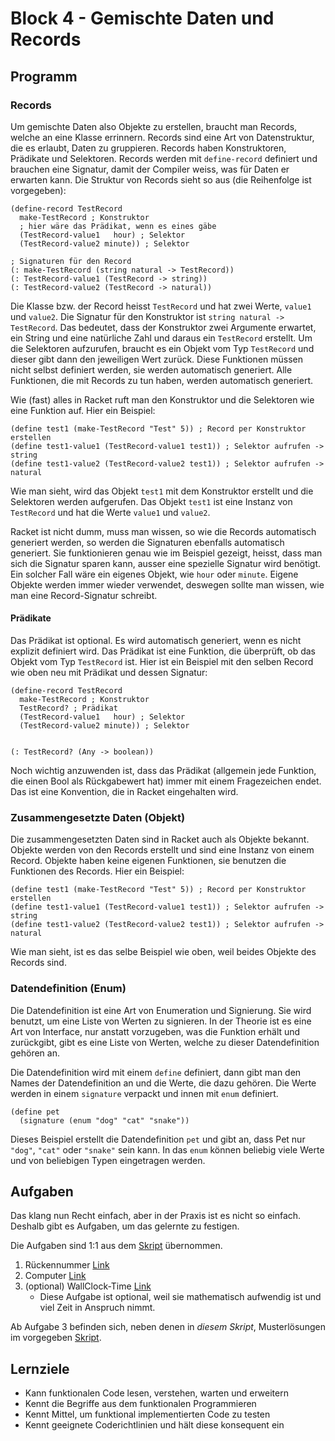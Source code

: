# Block 4 - Gemischte Daten und Records

## Programm

### Records

Um gemischte Daten also Objekte zu erstellen, braucht man Records, welche an eine Klasse errinnern. Records sind eine Art von Datenstruktur, die es erlaubt, Daten zu gruppieren. Records haben Konstruktoren, Prädikate und Selektoren. Records werden mit `define-record` definiert und brauchen eine Signatur, damit der Compiler weiss, was für Daten er erwarten kann. Die Struktur von Records sieht so aus (die Reihenfolge ist vorgegeben):

```racket
(define-record TestRecord
  make-TestRecord ; Konstruktor
  ; hier wäre das Prädikat, wenn es eines gäbe
  (TestRecord-value1   hour) ; Selektor
  (TestRecord-value2 minute)) ; Selektor

; Signaturen für den Record
(: make-TestRecord (string natural -> TestRecord))
(: TestRecord-value1 (TestRecord -> string))
(: TestRecord-value2 (TestRecord -> natural))
```

Die Klasse bzw. der Record heisst `TestRecord` und hat zwei Werte, `value1` und `value2`. Die Signatur für den Konstruktor ist `string natural -> TestRecord`. Das bedeutet, dass der Konstruktor zwei Argumente erwartet, ein String und eine natürliche Zahl und daraus ein `TestRecord` erstellt. Um die Selektoren aufzurufen, braucht es ein Objekt vom Typ `TestRecord` und dieser gibt dann den jeweiligen Wert zurück. Diese Funktionen müssen nicht selbst definiert werden, sie werden automatisch generiert. Alle Funktionen, die mit Records zu tun haben, werden automatisch generiert.

Wie (fast) alles in Racket ruft man den Konstruktor und die Selektoren wie eine Funktion auf. Hier ein Beispiel:

```racket
(define test1 (make-TestRecord "Test" 5)) ; Record per Konstruktor erstellen
(define test1-value1 (TestRecord-value1 test1)) ; Selektor aufrufen -> string
(define test1-value2 (TestRecord-value2 test1)) ; Selektor aufrufen -> natural
```

Wie man sieht, wird das Objekt `test1` mit dem Konstruktor erstellt und die Selektoren werden aufgerufen. Das Objekt `test1` ist eine Instanz von `TestRecord` und hat die Werte `value1` und `value2`.

Racket ist nicht dumm, muss man wissen, so wie die Records automatisch generiert werden, so werden die Signaturen ebenfalls automatisch generiert. Sie funktionieren genau wie im Beispiel gezeigt, heisst, dass man sich die Signatur sparen kann, ausser eine spezielle Signatur wird benötigt. Ein solcher Fall wäre ein eigenes Objekt, wie `hour` oder `minute`. Eigene Objekte werden immer wieder verwendet, deswegen sollte man wissen, wie man eine Record-Signatur schreibt.

#### Prädikate

Das Prädikat ist optional. Es wird automatisch generiert, wenn es nicht explizit definiert wird. Das Prädikat ist eine Funktion, die überprüft, ob das Objekt vom Typ `TestRecord` ist. Hier ist ein Beispiel mit den selben Record wie oben neu mit Prädikat und dessen Signatur:

```racket
(define-record TestRecord
  make-TestRecord ; Konstruktor
  TestRecord? ; Prädikat
  (TestRecord-value1   hour) ; Selektor
  (TestRecord-value2 minute)) ; Selektor


(: TestRecord? (Any -> boolean))
```

Noch wichtig anzuwenden ist, dass das Prädikat (allgemein jede Funktion, die einen Bool als Rückgabewert hat) immer mit einem Fragezeichen endet. Das ist eine Konvention, die in Racket eingehalten wird.

### Zusammengesetzte Daten (Objekt)

Die zusammengesetzten Daten sind in Racket auch als Objekte bekannt. Objekte werden von den Records erstellt und sind eine Instanz von einem Record. Objekte haben keine eigenen Funktionen, sie benutzen die Funktionen des Records. Hier ein Beispiel:

```racket
(define test1 (make-TestRecord "Test" 5)) ; Record per Konstruktor erstellen
(define test1-value1 (TestRecord-value1 test1)) ; Selektor aufrufen -> string
(define test1-value2 (TestRecord-value2 test1)) ; Selektor aufrufen -> natural
```

Wie man sieht, ist es das selbe Beispiel wie oben, weil beides Objekte des Records sind.

### Datendefinition (Enum)

Die Datendefinition ist eine Art von Enumeration und Signierung. Sie wird benutzt, um eine Liste von Werten zu signieren. In der Theorie ist es eine Art von Interface, nur anstatt vorzugeben, was die Funktion erhält und zurückgibt, gibt es eine Liste von Werten, welche zu dieser Datendefinition gehören an.

Die Datendefinition wird mit einem `define` definiert, dann gibt man den Names der Datendefinition an und die Werte, die dazu gehören. Die Werte werden in einem `signature` verpackt und innen mit `enum` definiert.

```racket
(define pet
  (signature (enum "dog" "cat" "snake"))
```

Dieses Beispiel erstellt die Datendefinition `pet` und gibt an, dass Pet nur `"dog"`, `"cat"` oder `"snake"` sein kann. In das `enum` können beliebig viele Werte und von beliebigen Typen eingetragen werden.

## Aufgaben

Das klang nun Recht einfach, aber in der Praxis ist es nicht so einfach. Deshalb gibt es Aufgaben, um das gelernte zu festigen.

Die Aufgaben sind 1:1 aus dem [Skript](../Skript.pdf) übernommen.

1. Rückennummer [Link](../Tasks/2.14_Rückennummer.md)
2. Computer [Link](../Tasks/3.1_Computer.md)
3. (optional) WallClock-Time [Link](../Tasks/3.2_WallClock-Time.md)
   - Diese Aufgabe ist optional, weil sie mathematisch aufwendig ist und viel Zeit in Anspruch nimmt.

Ab Aufgabe 3 befinden sich, neben denen in _diesem Skript_, Musterlösungen im vorgegeben [Skript](../Skript.pdf).

## Lernziele

- Kann funktionalen Code lesen, verstehen, warten und erweitern
- Kennt die Begriffe aus dem funktionalen Programmieren
- Kennt Mittel, um funktional implementierten Code zu testen
- Kennt geeignete Coderichtlinien und hält diese konsequent ein
